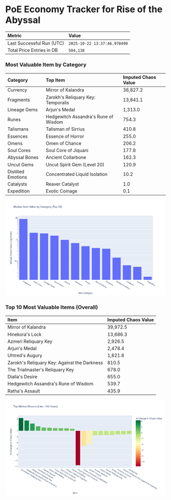 # PoE Economy Tracker for Rise of the Abyssal

<!-- START_MAINTENANCE -->
| Metric | Value |
|:---|:---|
| Last Successful Run (UTC) | `2025-10-22 13:37:46.970499` |
| Total Price Entries in DB | `504,138` |

<!-- END_MAINTENANCE -->

<!-- START_DATAFRAME_DEBUG -->
<!-- END_DATAFRAME_DEBUG -->

<!-- START_CATEGORY_ANALYSIS -->
### Most Valuable Item by Category
| Category | Top Item | Imputed Chaos Value |
| :--- | :--- | :--- |
| Currency | Mirror of Kalandra | 36,827.2 |
| Fragments | Zarokh's Reliquary Key: Temporalis | 13,841.1 |
| Lineage Gems | Arjun's Medal | 1,313.0 |
| Runes | Hedgewitch Assandra's Rune of Wisdom | 754.3 |
| Talismans | Talisman of Sirrius | 410.8 |
| Essences | Essence of Horror | 255.0 |
| Omens | Omen of Chance | 206.2 |
| Soul Cores | Soul Core of Jiquani | 177.8 |
| Abyssal Bones | Ancient Collarbone | 162.3 |
| Uncut Gems | Uncut Spirit Gem (Level 20) | 120.9 |
| Distilled Emotions | Concentrated Liquid Isolation | 10.2 |
| Catalysts | Reaver Catalyst | 1.0 |
| Expedition | Exotic Coinage | 0.1 |


![Category Analysis Chart](charts/category_analysis.png)
<!-- END_ANALYSIS -->

<!-- START_ANALYSIS -->
### Top 10 Most Valuable Items (Overall)
| Item | Imputed Chaos Value |
| :--- | :--- |
| Mirror of Kalandra | 39,972.5 |
| Hinekora's Lock | 13,686.3 |
| Azmeri Reliquary Key | 2,926.5 |
| Arjun's Medal | 2,478.4 |
| Uhtred's Augury | 1,821.8 |
| Zarokh's Reliquary Key: Against the Darkness | 810.5 |
| The Trialmaster's Reliquary Key | 678.0 |
| Dialla's Desire | 655.0 |
| Hedgewitch Assandra's Rune of Wisdom | 539.7 |
| Ratha's Assault | 435.9 |


![Market Movers Chart](charts/market_movers.png)
<!-- END_ANALYSIS -->
